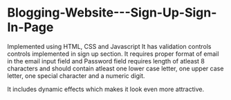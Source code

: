 # Blogging-Website---Sign-Up-Sign-In-Page
Implemented using HTML, CSS and Javascript
It has validation controls controls implemented in sign up section.
It requires proper format of email in the email input field and Password field requires length of atleast 8 characters and should contain atleast one lower case letter, one upper case letter, one special character and a numeric digit.

It includes dynamic effects which makes it look even more attractive.

